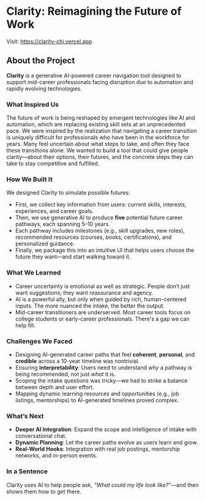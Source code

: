 # Clarity: Reimagining the Future of Work

Visit: https://clarity-chi.vercel.app

## About the Project

**Clarity** is a generative AI-powered career navigation tool designed to support mid-career professionals facing disruption due to automation and rapidly evolving technologies.

### What Inspired Us

The future of work is being reshaped by emergent technologies like AI and automation, which are replacing existing skill sets at an unprecedented pace. We were inspired by the realization that navigating a career transition is uniquely difficult for professionals who have been in the workforce for years. Many feel uncertain about what steps to take, and often they face these transitions alone. We wanted to build a tool that could give people clarity—about their options, their futures, and the concrete steps they can take to stay competitive and fulfilled.

### How We Built It

We designed Clarity to simulate possible futures:

- First, we collect key information from users: current skills, interests, experiences, and career goals.
- Then, we use generative AI to produce **five** potential future career pathways, each spanning 5–10 years.
- Each pathway includes milestones (e.g., skill upgrades, new roles), recommended resources (courses, books, certifications), and personalized guidance.
- Finally, we package this into an intuitive UI that helps users choose the future they want—and start walking toward it.

### What We Learned

- Career uncertainty is emotional as well as strategic. People don’t just want suggestions; they want reassurance and agency.
- AI is a powerful ally, but only when guided by rich, human-centered inputs. The more nuanced the intake, the better the output.
- Mid-career transitioners are underserved. Most career tools focus on college students or early-career professionals. There's a gap we can help fill.

### Challenges We Faced

- Designing AI-generated career paths that feel **coherent**, **personal**, and **credible** across a 10-year timeline was nontrivial.
- Ensuring **interpretability**: Users need to understand *why* a pathway is being recommended, not just *what* it is.
- Scoping the intake questions was tricky—we had to strike a balance between depth and user effort.
- Mapping dynamic learning resources and opportunities (e.g., job listings, mentorships) to AI-generated timelines proved complex.

### What’s Next

- **Deeper AI Integration**: Expand the scope and intelligence of intake with conversational chat.
- **Dynamic Planning**: Let the career paths evolve as users learn and grow.
- **Real-World Hooks**: Integration with real job postings, mentorship networks, and in-person events.

### In a Sentence

Clarity uses AI to help people ask, *“What could my life look like?”*—and then shows them how to get there.

